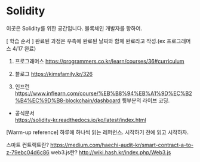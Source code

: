 # Solidity

이곳은 Solidity를 위한 공간입니다.
블록체인 개발자를 향하여.

[ 학습 순서 ]
완료된 과정은 우측에 완료된 날짜와 함께 완료라고 작성.(ex 프로그래머스 4/17 완료)

1. 프로그래머스
https://programmers.co.kr/learn/courses/36#curriculum

2. 블로그
https://kimsfamily.kr/326

3. 인프런
https://www.inflearn.com/course/%EB%B8%94%EB%A1%9D%EC%B2%B4%EC%9D%B8-blockchain/dashboard
뒷부분의 라이브 코딩.


- 공식문서  
https://solidity-kr.readthedocs.io/ko/latest/index.html



[Warm-up reference]
하루에 하나씩 읽는 레퍼런스. 시작하기 전에 읽고 시작하자.

스마트 컨트랙트란? https://medium.com/haechi-audit-kr/smart-contract-a-to-z-79ebc04d6c86
web3.js란? http://wiki.hash.kr/index.php/Web3.js